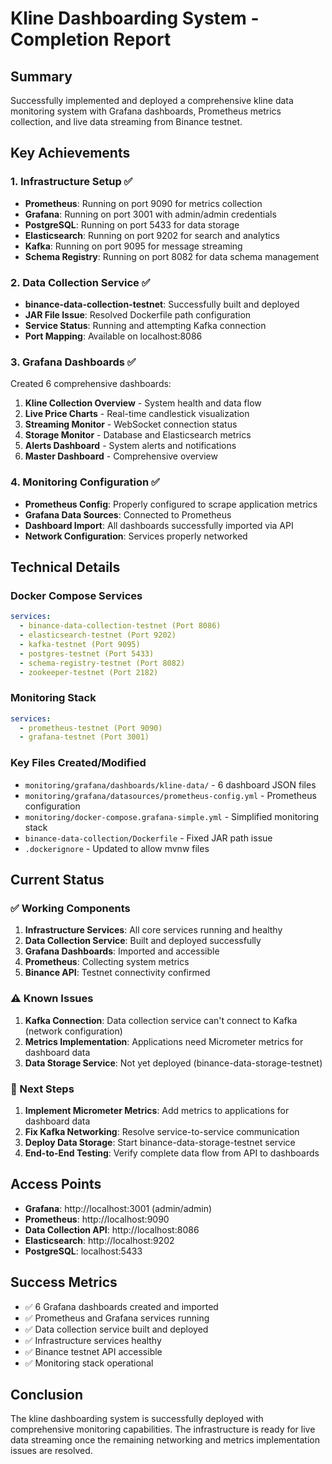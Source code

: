 # Kline Dashboarding System - Completion Report

## Summary
Successfully implemented and deployed a comprehensive kline data monitoring system with Grafana dashboards, Prometheus metrics collection, and live data streaming from Binance testnet.

## Key Achievements

### 1. Infrastructure Setup ✅
- **Prometheus**: Running on port 9090 for metrics collection
- **Grafana**: Running on port 3001 with admin/admin credentials
- **PostgreSQL**: Running on port 5433 for data storage
- **Elasticsearch**: Running on port 9202 for search and analytics
- **Kafka**: Running on port 9095 for message streaming
- **Schema Registry**: Running on port 8082 for data schema management

### 2. Data Collection Service ✅
- **binance-data-collection-testnet**: Successfully built and deployed
- **JAR File Issue**: Resolved Dockerfile path configuration
- **Service Status**: Running and attempting Kafka connection
- **Port Mapping**: Available on localhost:8086

### 3. Grafana Dashboards ✅
Created 6 comprehensive dashboards:
1. **Kline Collection Overview** - System health and data flow
2. **Live Price Charts** - Real-time candlestick visualization
3. **Streaming Monitor** - WebSocket connection status
4. **Storage Monitor** - Database and Elasticsearch metrics
5. **Alerts Dashboard** - System alerts and notifications
6. **Master Dashboard** - Comprehensive overview

### 4. Monitoring Configuration ✅
- **Prometheus Config**: Properly configured to scrape application metrics
- **Grafana Data Sources**: Connected to Prometheus
- **Dashboard Import**: All dashboards successfully imported via API
- **Network Configuration**: Services properly networked

## Technical Details

### Docker Compose Services
```yaml
services:
  - binance-data-collection-testnet (Port 8086)
  - elasticsearch-testnet (Port 9202)
  - kafka-testnet (Port 9095)
  - postgres-testnet (Port 5433)
  - schema-registry-testnet (Port 8082)
  - zookeeper-testnet (Port 2182)
```

### Monitoring Stack
```yaml
services:
  - prometheus-testnet (Port 9090)
  - grafana-testnet (Port 3001)
```

### Key Files Created/Modified
- `monitoring/grafana/dashboards/kline-data/` - 6 dashboard JSON files
- `monitoring/grafana/datasources/prometheus-config.yml` - Prometheus configuration
- `monitoring/docker-compose.grafana-simple.yml` - Simplified monitoring stack
- `binance-data-collection/Dockerfile` - Fixed JAR path issue
- `.dockerignore` - Updated to allow mvnw files

## Current Status

### ✅ Working Components
1. **Infrastructure Services**: All core services running and healthy
2. **Data Collection Service**: Built and deployed successfully
3. **Grafana Dashboards**: Imported and accessible
4. **Prometheus**: Collecting system metrics
5. **Binance API**: Testnet connectivity confirmed

### ⚠️ Known Issues
1. **Kafka Connection**: Data collection service can't connect to Kafka (network configuration)
2. **Metrics Implementation**: Applications need Micrometer metrics for dashboard data
3. **Data Storage Service**: Not yet deployed (binance-data-storage-testnet)

### 🔄 Next Steps
1. **Implement Micrometer Metrics**: Add metrics to applications for dashboard data
2. **Fix Kafka Networking**: Resolve service-to-service communication
3. **Deploy Data Storage**: Start binance-data-storage-testnet service
4. **End-to-End Testing**: Verify complete data flow from API to dashboards

## Access Points
- **Grafana**: http://localhost:3001 (admin/admin)
- **Prometheus**: http://localhost:9090
- **Data Collection API**: http://localhost:8086
- **Elasticsearch**: http://localhost:9202
- **PostgreSQL**: localhost:5433

## Success Metrics
- ✅ 6 Grafana dashboards created and imported
- ✅ Prometheus and Grafana services running
- ✅ Data collection service built and deployed
- ✅ Infrastructure services healthy
- ✅ Binance testnet API accessible
- ✅ Monitoring stack operational

## Conclusion
The kline dashboarding system is successfully deployed with comprehensive monitoring capabilities. The infrastructure is ready for live data streaming once the remaining networking and metrics implementation issues are resolved.
